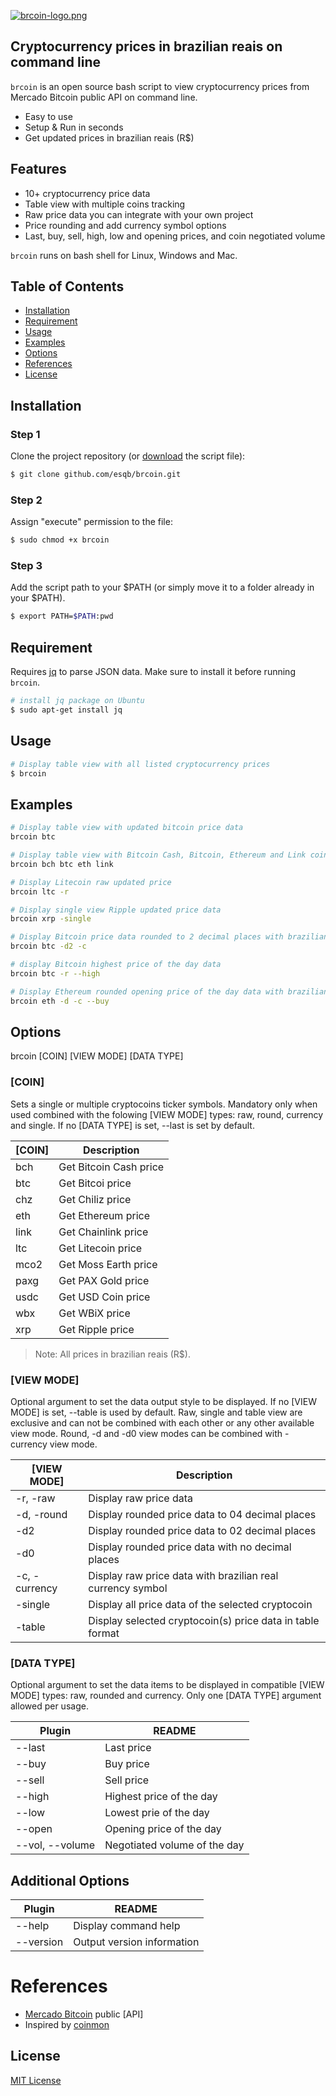 [![brcoin-logo.png](https://i.postimg.cc/8cjQJKVh/brcoin-logo.png)](https://postimg.cc/Fk5nwxzR)
## Cryptocurrency prices in brazilian reais on command line
`brcoin` is an open source bash script to view cryptocurrency prices from Mercado Bitcoin public API on command line.

- Easy to use
- Setup & Run in seconds
- Get updated prices in brazilian reais (R$)

## Features

- 10+ cryptocurrency price data
- Table view with multiple coins tracking 
- Raw price data you can integrate with your own project
- Price rounding and add currency symbol options
- Last, buy, sell, high, low and opening prices, and coin negotiated volume

`brcoin` runs on bash shell for Linux, Windows and Mac.

## Table of Contents

- [Installation](https://www.github.com/esqb/brcoin#installation)
- [Requirement](https://www.github.com/esqb/brcoin#requirement)
- [Usage](https://www.github.com/esqb/brcoin#usage)
- [Examples](https://www.github.com/esqb/brcoin#examples)
- [Options](https://www.github.com/esqb/brcoin#options)
- [References](https://www.github.com/esqb/brcoin#references) 
- [License](https://www.github.com/esqb/brcoin#license)

## Installation
### Step 1
Clone the project repository (or [download](https://github.com/esqb/brcoin/archive/main.zip) the script file):
```sh
$ git clone github.com/esqb/brcoin.git
```
### Step 2
Assign "execute" permission to the file:
```sh
$ sudo chmod +x brcoin
```
### Step 3
Add the script path to your $PATH (or simply move it to a folder already in your $PATH).
```sh
$ export PATH=$PATH:pwd
```

## Requirement

Requires [jq](https://stedolan.github.io/jq/) to parse JSON data. Make sure to install it before running `brcoin`.

```sh
# install jq package on Ubuntu
$ sudo apt-get install jq
```

## Usage

```sh
# Display table view with all listed cryptocurrency prices 
$ brcoin
```

## Examples 

```sh
# Display table view with updated bitcoin price data
brcoin btc
```

```sh
# Display table view with Bitcoin Cash, Bitcoin, Ethereum and Link coin updated price data
brcoin bch btc eth link
```

```sh
# Display Litecoin raw updated price
brcoin ltc -r
```

```sh
# Display single view Ripple updated price data
brcoin xrp -single
```

```sh
# Display Bitcoin price data rounded to 2 decimal places with brazilian real currency symbol
brcoin btc -d2 -c
```

```sh
# display Bitcoin highest price of the day data
brcoin btc -r --high
```

```sh
# Display Ethereum rounded opening price of the day data with brazilian real currency symbol
brcoin eth -d -c --buy
```

## Options

brcoin [COIN] [VIEW MODE] [DATA TYPE]

### [COIN]
Sets a single or multiple cryptocoins ticker symbols.
Mandatory only when used combined with the folowing [VIEW MODE] types: raw, round, currency and single. If no [DATA TYPE] is set, --last is set by default.

| [COIN] | Description |
| ------ | ------ |
| bch |			Get Bitcoin Cash price |
| btc |			Get Bitcoi price |
| chz |			Get Chiliz price |
| eth |			Get Ethereum price |
| link |			Get Chainlink price |
| ltc |			Get Litecoin price |
| mco2 |			Get Moss Earth price |
| paxg |			Get PAX Gold price |
| usdc |			Get USD Coin price |
| wbx |			Get WBiX price |
| xrp |			Get Ripple price |

> Note: All prices in brazilian reais (R$).

### [VIEW MODE]
Optional argument to set the data output style to be displayed. If no [VIEW MODE] is set, --table is used by default. Raw, single and table view are exclusive and can not be combined with each other or any other available view mode. Round, -d and -d0 view modes can be combined with -currency view mode. 

| [VIEW MODE] | Description |
| ------ | ------ |
| -r, -raw |		Display raw price data |
| -d, -round |		Display rounded price data to 04 decimal places |
| -d2 |			Display rounded price data to 02 decimal places |
| -d0 |			Display rounded price data with no decimal places |
| -c, -currency |		Display raw price data with brazilian real currency symbol |
| -single |			Display all price data of the selected cryptocoin |
| -table |			Display selected cryptocoin(s) price data in table format |

### [DATA TYPE]
Optional argument to set the data items to be displayed in compatible [VIEW MODE] types: raw, rounded and currency. Only one [DATA TYPE] argument allowed per usage.

| Plugin | README |
| ------ | ------ |
| \-\-last |			Last price |
| \-\-buy	|		Buy price |
| \-\-sell |			Sell price |
| \-\-high |			Highest price of the day |
| \-\-low	|		Lowest prie of the day |
| \-\-open |			Opening price of the day |
| \-\-vol, \-\-volume |		Negotiated volume of the day |

## Additional Options

| Plugin | README |
| ------ | ------ |
| \-\-help |			Display command help |
| \-\-version |       Output version information |

# References

- [Mercado Bitcoin](https://www.mercadobitcoin.com.br) public [API]
- Inspired by [coinmon](https://github.com/bichenkk/coinmon)

## License

[MIT License](https://opensource.org/licenses/MIT)
